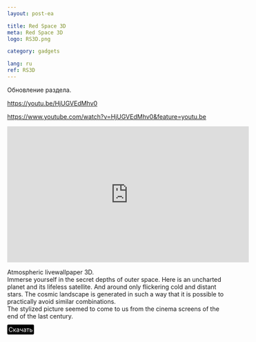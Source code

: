 ```yaml
---
layout: post-ea

title: Red Space 3D
meta: Red Space 3D
logo: RS3D.png

category: gadgets

lang: ru
ref: RS3D
---
```


Обновление раздела.

https://youtu.be/HjUGVEdMhv0

https://www.youtube.com/watch?v=HjUGVEdMhv0&feature=youtu.be

<div class="video-container mb-3">
  <iframe class="mx-auto d-block" width="560" height="315" src="https://www.youtube.com/embed/watch?v=HjUGVEdMhv0&feature=youtu.be;controls=2&amp;showinfo=0" frameborder="0" allow="autoplay; encrypted-media" allowfullscreen> </iframe>
</div>

Atmospheric livewallpaper 3D.  
Immerse yourself in the secret depths of outer space. Here is an uncharted planet and its lifeless satellite. And around only flickering cold and distant stars. The cosmic landscape is generated in such a way that it is possible to practically avoid similar combinations.  
The stylized picture seemed to come to us from the cinema screens of the end of the last century.

<a href="https://play.google.com/store/apps/details?id=om.VintageGA.RedSpace3D&hl=ru" target="_blank"><span style="background-color:black; color:white; padding:3px; border-radius: 3px">Скачать</span></a>
